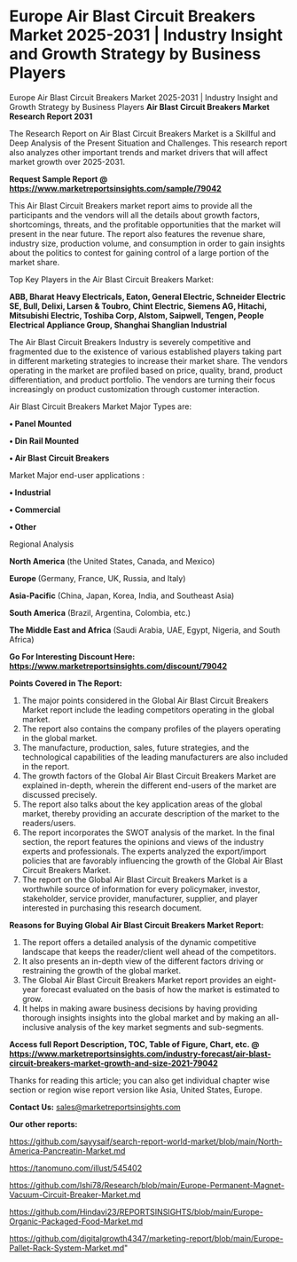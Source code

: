 # Europe Air Blast Circuit Breakers Market 2025-2031 | Industry Insight and Growth Strategy by Business Players
Europe Air Blast Circuit Breakers Market 2025-2031 | Industry Insight and Growth Strategy by Business Players
<strong>Air Blast Circuit Breakers Market Research Report 2031</strong>

The Research Report on Air Blast Circuit Breakers Market is a Skillful and Deep Analysis of the Present Situation and Challenges. This research report also analyzes other important trends and market drivers that will affect market growth over 2025-2031.

<strong>Request Sample Report @ <a href=https://www.marketreportsinsights.com/sample/79042>https://www.marketreportsinsights.com/sample/79042</a></strong>

This Air Blast Circuit Breakers market report aims to provide all the participants and the vendors will all the details about growth factors, shortcomings, threats, and the profitable opportunities that the market will present in the near future. The report also features the revenue share, industry size, production volume, and consumption in order to gain insights about the politics to contest for gaining control of a large portion of the market share.

Top Key Players in the Air Blast Circuit Breakers Market:

<strong>ABB, Bharat Heavy Electricals, Eaton, General Electric, Schneider Electric SE, Bull, Delixi, Larsen & Toubro, Chint Electric, Siemens AG, Hitachi, Mitsubishi Electric, Toshiba Corp, Alstom, Saipwell, Tengen, People Electrical Appliance Group, Shanghai Shanglian Industrial</strong>

The Air Blast Circuit Breakers Industry is severely competitive and fragmented due to the existence of various established players taking part in different marketing strategies to increase their market share. The vendors operating in the market are profiled based on price, quality, brand, product differentiation, and product portfolio. The vendors are turning their focus increasingly on product customization through customer interaction.

Air Blast Circuit Breakers Market Major Types are:

<strong>• Panel Mounted

• Din Rail Mounted

• Air Blast Circuit Breakers</strong>

Market Major end-user applications :

<strong>• Industrial

• Commercial

• Other</strong>

Regional Analysis

</u><strong><b>North America</b></strong> (the United States, Canada, and Mexico)

<strong><b>Europe </b></strong>(Germany, France, UK, Russia, and Italy)

<strong><b>Asia-Pacific</b></strong> (China, Japan, Korea, India, and Southeast Asia)

<strong><b>South America</b></strong> (Brazil, Argentina, Colombia, etc.)

<strong><b>The Middle East and Africa</b></strong> (Saudi Arabia, UAE, Egypt, Nigeria, and South Africa)

<strong>Go For Interesting Discount Here: <a href=https://www.marketreportsinsights.com/discount/79042>https://www.marketreportsinsights.com/discount/79042</a></strong>

<strong>Points Covered in The Report:</strong>
<ol>
  <li>The major points considered in the Global Air Blast Circuit Breakers Market report include the leading competitors operating in the global market.</li>
  <li>The report also contains the company profiles of the players operating in the global market.</li>
  <li>The manufacture, production, sales, future strategies, and the technological capabilities of the leading manufacturers are also included in the report.</li>
  <li>The growth factors of the Global Air Blast Circuit Breakers Market are explained in-depth, wherein the different end-users of the market are discussed precisely.</li>
  <li>The report also talks about the key application areas of the global market, thereby providing an accurate description of the market to the readers/users.</li>
  <li>The report incorporates the SWOT analysis of the market. In the final section, the report features the opinions and views of the industry experts and professionals. The experts analyzed the export/import policies that are favorably influencing the growth of the Global Air Blast Circuit Breakers Market.</li>
  <li>The report on the Global Air Blast Circuit Breakers Market is a worthwhile source of information for every policymaker, investor, stakeholder, service provider, manufacturer, supplier, and player interested in purchasing this research document.</li>
</ol>
<strong>Reasons for Buying Global Air Blast Circuit Breakers Market Report:</strong>

<ol>
  <li>The report offers a detailed analysis of the dynamic competitive landscape that keeps the reader/client well ahead of the competitors.</li>
  <li>It also presents an in-depth view of the different factors driving or restraining the growth of the global market.</li>
  <li>The Global Air Blast Circuit Breakers Market report provides an eight-year forecast evaluated on the basis of how the market is estimated to grow.</li>
  <li>It helps in making aware business decisions by having providing thorough insights insights into the global market and by making an all-inclusive analysis of the key market segments and sub-segments.</li>
</ol>
<strong>Access full Report Description, TOC, Table of Figure, Chart, etc. @ <a href=https://www.marketreportsinsights.com/industry-forecast/air-blast-circuit-breakers-market-growth-and-size-2021-79042>https://www.marketreportsinsights.com/industry-forecast/air-blast-circuit-breakers-market-growth-and-size-2021-79042</a></strong>


Thanks for reading this article; you can also get individual chapter wise section or region wise report version like Asia, United States, Europe.

<strong>Contact Us:</strong>
sales@marketreportsinsights.com

<strong>Our other reports:</strong>

<a href=https://github.com/sayysaif/search-report-world-market/blob/main/North-America-Pancreatin-Market.md>https://github.com/sayysaif/search-report-world-market/blob/main/North-America-Pancreatin-Market.md</a>

<a href=https://tanomuno.com/illust/545402>https://tanomuno.com/illust/545402</a>

<a href=https://github.com/Ishi78/Research/blob/main/Europe-Permanent-Magnet-Vacuum-Circuit-Breaker-Market.md>https://github.com/Ishi78/Research/blob/main/Europe-Permanent-Magnet-Vacuum-Circuit-Breaker-Market.md</a>

<a href=https://github.com/Hindavi23/REPORTSINSIGHTS/blob/main/Europe-Organic-Packaged-Food-Market.md>https://github.com/Hindavi23/REPORTSINSIGHTS/blob/main/Europe-Organic-Packaged-Food-Market.md</a>

<a href=https://github.com/digitalgrowth4347/marketing-report/blob/main/Europe-Pallet-Rack-System-Market.md>https://github.com/digitalgrowth4347/marketing-report/blob/main/Europe-Pallet-Rack-System-Market.md</a>"
